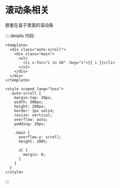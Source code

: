 # 滚动条相关

嵌套在盒子里面的滚动条

<script setup>
import AutoScroll from '@/components/frontend/css-demo/scroll/index.vue';
</script>

<auto-scroll />

::: details 代码
```vue
<template>
  <div class="auto-scroll">
    <div class="main">
      <ul>
        <li v-for="i in 20" :key="i">{{ i }}</li>
      </ul>
    </div>
  </div>
</template>

<style scoped lang="less">
  .auto-scroll {
    margin-top: 20px;
    width: 300px;
    height: 200px;
    border: 1px solid;
    resize: vertical;
    overflow: auto;
    padding: 20px;

    .main {
      overflow-y: scroll;
      height: 100%;

      ul {
        margin: 0;
      }
    }
  }
</style>
```
:::
